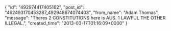  {
   "id": "492974417405162",
   "post_id": "462493170453287_492948674074403",
   "from_name": "Adam Thomas",
   "message": "Theres 2 CONSTITUTIONS here is AUS. 1 LAWFUL  THE OTHER ILLEGAL.",
   "created_time": "2013-03-17T01:16:09+0000"
 }
